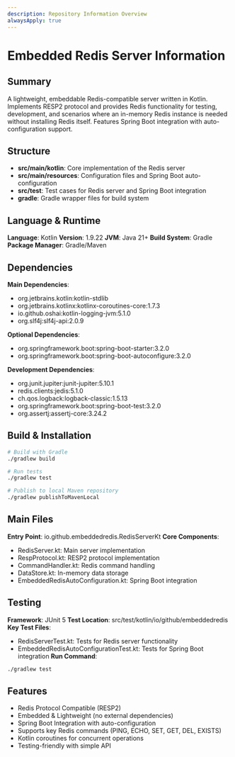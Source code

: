```yaml
---
description: Repository Information Overview
alwaysApply: true
---
```


# Embedded Redis Server Information

## Summary
A lightweight, embeddable Redis-compatible server written in Kotlin. Implements RESP2 protocol and provides Redis functionality for testing, development, and scenarios where an in-memory Redis instance is needed without installing Redis itself. Features Spring Boot integration with auto-configuration support.

## Structure
- **src/main/kotlin**: Core implementation of the Redis server
- **src/main/resources**: Configuration files and Spring Boot auto-configuration
- **src/test**: Test cases for Redis server and Spring Boot integration
- **gradle**: Gradle wrapper files for build system

## Language & Runtime
**Language**: Kotlin
**Version**: 1.9.22
**JVM**: Java 21+
**Build System**: Gradle
**Package Manager**: Gradle/Maven

## Dependencies
**Main Dependencies**:
- org.jetbrains.kotlin:kotlin-stdlib
- org.jetbrains.kotlinx:kotlinx-coroutines-core:1.7.3
- io.github.oshai:kotlin-logging-jvm:5.1.0
- org.slf4j:slf4j-api:2.0.9

**Optional Dependencies**:
- org.springframework.boot:spring-boot-starter:3.2.0
- org.springframework.boot:spring-boot-autoconfigure:3.2.0

**Development Dependencies**:
- org.junit.jupiter:junit-jupiter:5.10.1
- redis.clients:jedis:5.1.0
- ch.qos.logback:logback-classic:1.5.13
- org.springframework.boot:spring-boot-test:3.2.0
- org.assertj:assertj-core:3.24.2

## Build & Installation
```bash
# Build with Gradle
./gradlew build

# Run tests
./gradlew test

# Publish to local Maven repository
./gradlew publishToMavenLocal
```

## Main Files
**Entry Point**: io.github.embeddedredis.RedisServerKt
**Core Components**:
- RedisServer.kt: Main server implementation
- RespProtocol.kt: RESP2 protocol implementation
- CommandHandler.kt: Redis command handling
- DataStore.kt: In-memory data storage
- EmbeddedRedisAutoConfiguration.kt: Spring Boot integration

## Testing
**Framework**: JUnit 5
**Test Location**: src/test/kotlin/io/github/embeddedredis
**Key Test Files**:
- RedisServerTest.kt: Tests for Redis server functionality
- EmbeddedRedisAutoConfigurationTest.kt: Tests for Spring Boot integration
**Run Command**:
```bash
./gradlew test
```

## Features
- Redis Protocol Compatible (RESP2)
- Embedded & Lightweight (no external dependencies)
- Spring Boot Integration with auto-configuration
- Supports key Redis commands (PING, ECHO, SET, GET, DEL, EXISTS)
- Kotlin coroutines for concurrent operations
- Testing-friendly with simple API